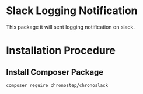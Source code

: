 # Slack Logging Notification
This package it will sent logging notification on slack.

# Installation Procedure
## Install Composer Package
```
composer require chronostep/chronoslack
```
